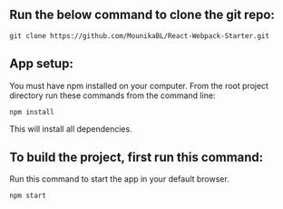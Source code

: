 ## Run the below command to clone the git repo:
```
git clone https://github.com/MounikaBL/React-Webpack-Starter.git
```

## App setup:
You must have npm installed on your computer. From the root project directory run these commands from the command line:

```
npm install
```
This will install all dependencies.

## To build the project, first run this command:

Run this command to start the app in your default browser.

```
npm start
```
